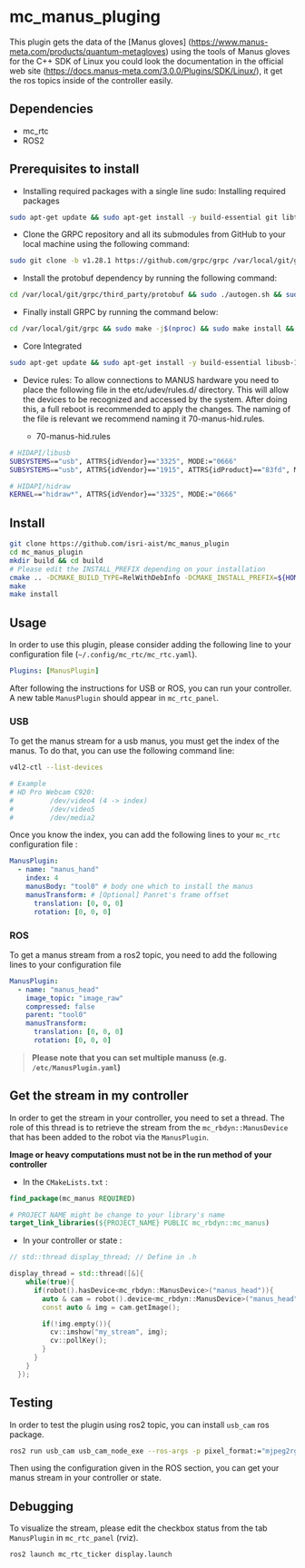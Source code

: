 # mc_manus_pluging

This plugin gets the data of the [Manus gloves] (https://www.manus-meta.com/products/quantum-metagloves) using the tools of Manus gloves for the C++ SDK of Linux you could look the documentation in the official web site (https://docs.manus-meta.com/3.0.0/Plugins/SDK/Linux/), it get the ros topics inside of the controller easily. 



## Dependencies

* mc_rtc
* ROS2

## Prerequisites to install

* Installing required packages with a single line sudo: Installing required packages
```bash
sudo apt-get update && sudo apt-get install -y build-essential git libtool libzmq3-dev libusb-1.0-0-dev zlib1g-dev libudev-dev gdb libncurses5-dev && sudo apt-get clean
```

* Clone the GRPC repository and all its submodules from GitHub to your local machine using the following command: 
```bash
sudo git clone -b v1.28.1 https://github.com/grpc/grpc /var/local/git/grpc && cd /var/local/git/grpc && sudo git submodule update --init --recursive
```

* Install the protobuf dependency by running the following command:
```bash
cd /var/local/git/grpc/third_party/protobuf && sudo ./autogen.sh && sudo ./configure --enable-shared && sudo make -j$(nproc) && sudo make -j$(nproc) check && sudo make install && sudo make clean && sudo ldconfig
```

* Finally install GRPC by running the command below:
```bash
cd /var/local/git/grpc && sudo make -j$(nproc) && sudo make install && sudo make clean && sudo ldconfig
```

* Core Integrated 
```bash
sudo apt-get update && sudo apt-get install -y build-essential libusb-1.0-0-dev zlib1g-dev libudev-dev gdb libncurses5-dev && sudo apt-get clean
```

* Device rules: To allow connections to MANUS hardware you need to place the following file in the etc/udev/rules.d/ directory. This will allow the devices to be recognized and accessed by the system. After doing this, a full reboot is recommended to apply the changes. The naming of the file is relevant we recommend naming it 70-manus-hid.rules.

  * 70-manus-hid.rules

```bash
# HIDAPI/libusb
SUBSYSTEMS=="usb", ATTRS{idVendor}=="3325", MODE:="0666"
SUBSYSTEMS=="usb", ATTRS{idVendor}=="1915", ATTRS{idProduct}=="83fd", MODE:="0666"

# HIDAPI/hidraw
KERNEL=="hidraw*", ATTRS{idVendor}=="3325", MODE:="0666"
```



## Install

```bash
git clone https://github.com/isri-aist/mc_manus_plugin
cd mc_manus_plugin
mkdir build && cd build
# Please edit the INSTALL_PREFIX depending on your installation
cmake .. -DCMAKE_BUILD_TYPE=RelWithDebInfo -DCMAKE_INSTALL_PREFIX=${HOME}/workspace/install #-DWITH_ROS=OFF
make
make install
```

## Usage

In order to use this plugin, please consider adding the following line to your configuration file (`~/.config/mc_rtc/mc_rtc.yaml`).

```yaml
Plugins: [ManusPlugin]
```

After following the instructions for USB or ROS, you can run your controller. A new table `ManusPlugin` should appear in `mc_rtc_panel`.

### USB

To get the manus stream for a usb manus, you must get the index of the manus. To do that, you can use the following command line:

```bash
v4l2-ctl --list-devices

# Example
# HD Pro Webcam C920:
#         /dev/video4 (4 -> index)
#         /dev/video5
#         /dev/media2
```

Once you know the index, you can add the following lines to your `mc_rtc` configuration file :

```yaml
ManusPlugin:
  - name: "manus_hand"
    index: 4
    manusBody: "tool0" # body one which to install the manus
    manusTransform: # [Optional] Panret's frame offset
      translation: [0, 0, 0]
      rotation: [0, 0, 0]
```

### ROS

To get a manus stream from a ros2 topic, you need to add the following lines to your configuration file

```yaml
ManusPlugin:
  - name: "manus_head"
    image_topic: "image_raw"
    compressed: false
    parent: "tool0"
    manusTransform:
      translation: [0, 0, 0]
      rotation: [0, 0, 0]
```

> **Please note that you can set multiple manuss (e.g. `/etc/ManusPlugin.yaml`)**

## Get the stream in my controller

In order to get the stream in your controller, you need to set a thread.
The role of this thread is to retrieve the stream from the `mc_rbdyn::ManusDevice` that has been added to the robot via the `ManusPlugin`.

**Image or heavy computations must not be in the run method of your controller**

* In the `CMakeLists.txt` :

```cmake
find_package(mc_manus REQUIRED)

# PROJECT NAME might be change to your library's name
target_link_libraries(${PROJECT_NAME} PUBLIC mc_rbdyn::mc_manus)
```

* In your controller or state :

```cpp
// std::thread display_thread; // Define in .h

display_thread = std::thread([&]{
    while(true){
      if(robot().hasDevice<mc_rbdyn::ManusDevice>("manus_head")){
        auto & cam = robot().device<mc_rbdyn::ManusDevice>("manus_head");
        const auto & img = cam.getImage();

        if(!img.empty()){
          cv::imshow("my_stream", img);
          cv::pollKey();
        }
      }
    }
  });
```

## Testing

In order to test the plugin using ros2 topic, you can install `usb_cam` ros package.

```bash
ros2 run usb_cam usb_cam_node_exe --ros-args -p pixel_format:="mjpeg2rgb"
```

Then using the configuration given in the ROS section, you can get your manus stream in your controller or state.


## Debugging

To visualize the stream, please edit the checkbox status from the tab `ManusPlugin` in `mc_rtc_panel` (rviz).

```bash
ros2 launch mc_rtc_ticker display.launch
```
